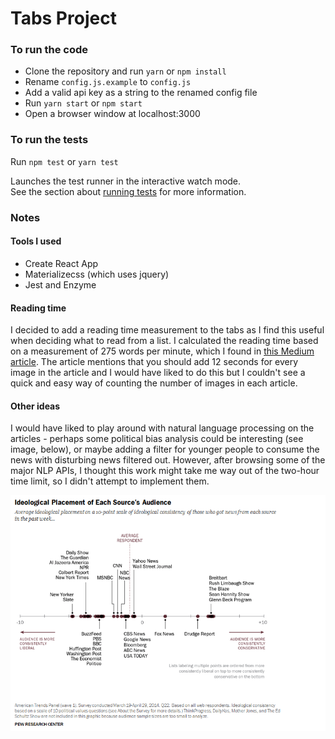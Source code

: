 # Tabs Project

### To run the code
- Clone the repository and run `yarn` or `npm install`
- Rename `config.js.example` to `config.js`
- Add a valid api key as a string to the renamed config file
- Run `yarn start` or `npm start`
- Open a browser window at localhost:3000


### To run the tests
Run `npm test` or `yarn test`

Launches the test runner in the interactive watch mode.<br>
See the section about [running tests](https://facebook.github.io/create-react-app/docs/running-tests) for more information.


### Notes
#### Tools I used
- Create React App
- Materializecss (which uses jquery)
- Jest and Enzyme

#### Reading time
I decided to add a reading time measurement to the tabs as I find this useful when deciding what to read from a list. I calculated the reading time based on a measurement of 275 words per minute, which I found in [this Medium article](https://blog.medium.com/read-time-and-you-bc2048ab620c). The article mentions that you should add 12 seconds for every image in the article and I would have liked to do this but I couldn't see a quick and easy way of counting the number of images in each article.

#### Other ideas
I would have liked to play around with natural language processing on the articles - perhaps some political bias analysis could be interesting (see image, below), or maybe adding a filter for younger people to consume the news with disturbing news filtered out. However, after browsing some of the major NLP APIs, I thought this work might take me way out of the two-hour time limit, so I didn't attempt to implement them.

![](src/images/political-bias.png)
